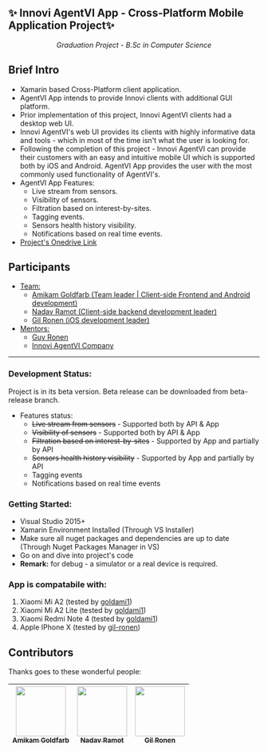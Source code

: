 <h2> ✨ Innovi AgentVI App - Cross-Platform Mobile Application Project✨ </h2>
<p align="center" style="font-size:100%;"><i>Graduation Project - B.Sc in Computer Science</i></p>
<h2>Brief Intro</h2>

* Xamarin based Cross-Platform client application.
* AgentVI App intends to provide Innovi clients with additional GUI platform.
* Prior implementation of this project, Innovi AgentVI clients had a desktop web UI.
* Innovi AgentVI's web UI provides its clients with highly informative data and tools - which in most of the time isn't what the user is looking for.
* Following the completion of this project - Innovi AgentVI can provide their customers with an easy and intuitive mobile UI which is supported both by iOS and Android. AgentVI App provides the user with the most commonly used functionality of AgentVI's.
* AgentVI App Features:
  * Live stream from sensors.
  * Visibility of sensors.
  * Filtration based on interest-by-sites.
  * Tagging events.
  * Sensors health history visibility.
  * Notifications based on real time events.
* [Project's Onedrive Link](https://mailmtaac-my.sharepoint.com/:f:/g/personal/amigo_mta_ac_il/EiWyDJej4UFBqhhlnUJc4oABFUeIJK50uAXsBy0mCyVtHQ)

## Participants
  - [Team:](#grad-project)
    - [Amikam Goldfarb (Team leader | Client-side Frontend and Android development)](#grad-project)
    - [Nadav Ramot     (Client-side backend development leader)](#grad-project)
    - [Gil Ronen       (iOS development leader)](#grad-project)
  - [Mentors:](#grad-project)
    - [Guy Ronen](#grad-project)
    - [Innovi AgentVI Company](#grad-project)
---

### Development Status:
Project is in its beta version. Beta release can be downloaded from beta-release branch.
  * Features status:
    * ~~Live stream from sensors~~ - Supported both by API & App
    * ~~Visibility of sensors~~ - Supported both by API & App
    * ~~Filtration based on interest-by-sites~~ - Supported by App and partially by API
    * ~~Sensors health history visibility~~ - Supported by App and partially by API
    * Tagging events
    * Notifications based on real time events

### Getting Started:
- Visual Studio 2015+
- Xamarin Environment Installed (Through VS Installer)
- Make sure all nuget packages and dependencies are up to date (Through Nuget Packages Manager in VS)
- Go on and dive into project's code
- <b>Remark:</b> for debug - a simulator or a real device is required.

### App is compatabile with:
1. Xiaomi Mi A2 (tested by [goldami1](https://github.com/goldami1))
2. Xiaomi Mi A2 Lite (tested by [goldami1](https://github.com/goldami1))
3. Xiaomi Redmi Note 4 (tested by [goldami1](https://github.com/goldami1))
4. Apple IPhone X (tested by [gil-ronen](https://github.com/gil-ronen))

## Contributors

Thanks goes to these wonderful people:

<!-- ALL-CONTRIBUTORS-LIST:START - Do not remove or modify this section -->
<!-- prettier-ignore -->
| [<img src="https://avatars3.githubusercontent.com/u/33942741" width="100px;"/><br /><sub><b>Amikam Goldfarb</b></sub>](https://github.com/goldami1)<br /> | [<img src="https://avatars3.githubusercontent.com/u/30978684" width="100px;"/><br /><sub><b>Nadav Ramot</b></sub>](https://github.com/NadavRamot)<br /> | [<img src="https://avatars3.githubusercontent.com/u/34369456" width="100px;"/><br /><sub><b>Gil Ronen</b></sub>](https://github.com/gil-ronen)<br /> |
| :---: | :---: | :---: |
<!-- ALL-CONTRIBUTORS-LIST:END -->
